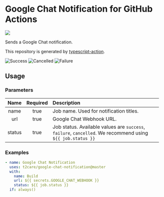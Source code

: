 # Google Chat Notification for GitHub Actions
![](https://github.com/Co-qn/google-chat-notification/workflows/Build/badge.svg)

Sends a Google Chat notification.

This repository is generated by [typescript-action](https://github.com/actions/typescript-action).

![Success](images/success.png "Success")
![Cancelled](images/cancelled.png "Cancelled")
![Failure](images/failure.png "Failure")

## Usage
### Parameters
|Name|Required|Description|
|:---:|:---:|:---|
|name|true|Job name. Used for notification titles.|
|url|true|Google Chat Webhook URL.|
|status|true|Job status. Available values are `success`, `failure`, `cancelled`. We recommend using `${{ job.status }}`|

### Examples
```yaml
- name: Google Chat Notification
  uses: t2care/google-chat-notification@master
  with:
    name: Build
    url: ${{ secrets.GOOGLE_CHAT_WEBHOOK }}
    status: ${{ job.status }}
  if: always()
```
